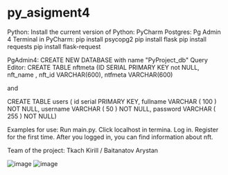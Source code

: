 # py_asigment4
Python: Install the current version of Python: PyCharm
Postgres: Pg Admin 4
Terminal in PyCharm:
  pip install psycopg2
  pip install flask
  pip install requests
  pip install flask-request

PgAdmin4:
  CREATE NEW DATABASE with name "PyProject_db"
  Query Editor:
CREATE TABLE nftmeta (ID SERIAL PRIMARY KEY not NULL, nft_name , nft_id VARCHAR(600), ntfmeta VARCHAR(600)

and

CREATE TABLE users ( id serial PRIMARY KEY, fullname VARCHAR ( 100 ) NOT NULL, username VARCHAR ( 50 ) NOT NULL, password VARCHAR ( 255 ) NOT NULL)

Examples for use:
Run main.py. Click localhost in termina. Log in. Register for the first time. After you logged in, you can find information about nft.

Team of the project:
Tkach Kirill / Baitanatov Arystan

![image](https://user-images.githubusercontent.com/98324378/199970603-ef82c0f2-079f-4aa2-b348-937f818a68fa.png)
![image](https://user-images.githubusercontent.com/98324378/199970620-d3107279-7bf8-429c-906b-5a6edf2e55ec.png)
